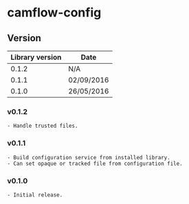 # camflow-config

## Version

| Library version | Date       |
| --------------- | ---------- |
| 0.1.2           | N/A        |
| 0.1.1           | 02/09/2016 |
| 0.1.0           | 26/05/2016 |

### v0.1.2

```
- Handle trusted files.
```

### v0.1.1

```
- Build configuration service from installed library.
- Can set opaque or tracked file from configuration file.
```


### v0.1.0

```
- Initial release.
```
